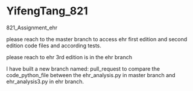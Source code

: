 # YifengTang_821
821_Assignment_ehr

please reach to the master branch to access ehr first edition and second edition code files and according tests.

please reach to ehr 3rd edition is in the ehr branch

I have built a new branch named: pull_request to compare the code_python_file between the ehr_analysis.py in master branch and ehr_analysis3.py in ehr branch.
